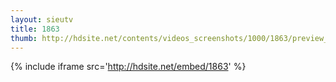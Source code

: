```yaml
---
layout: sieutv
title: 1863
thumb: http://hdsite.net/contents/videos_screenshots/1000/1863/preview_360p.mp4.jpg
---
```

{% include iframe src='http://hdsite.net/embed/1863' %}
 
